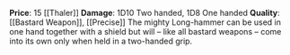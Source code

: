 **Price**: 15 [[Thaler]]
**Damage**: 1D10 Two handed, 1D8 One handed
**Quality**: [[Bastard Weapon]], [[Precise]]
The mighty Long-hammer can be used in one hand together with a shield but will – like all bastard weapons – come into its own only when held in a two-handed grip.
